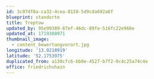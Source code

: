 ```yaml
---
id: 3c97df8a-ca32-4cea-8158-5d9cda692a6f
blueprint: standorte
title: Treptow
updated_by: 95e99389-87ef-46dc-89fe-516fc22e966e
updated_at: 1719388971
thumbnail_image:
  - content_bewertungvorort.jpg
longitude: '13.0218919'
latitude: '52.1753975'
duplicated_from: a130cfc6-bb0e-4527-b7f2-0c4c25a74c4e
office: friedrichshain
---
```

